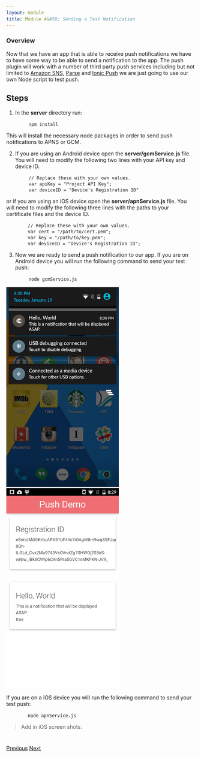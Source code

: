 ```yaml
---
layout: module
title: Module 4&#58; Sending a Test Notification
---
```


### Overview
Now that we have an app that is able to receive push notifications we have to have some way to be able to send a notification to the app. The push plugin will work with a number of third party push services including but not limited to [Amazon SNS](https://aws.amazon.com/sns/?sc_channel=PS&sc_campaign=acquisition_CA&sc_publisher=google&sc_medium=sns_b&sc_content=sns_e&sc_detail=amazon%20sns&sc_category=sns&sc_segment=64743194096&sc_matchtype=e&sc_country=CA&s_kwcid=AL!4422!3!64743194096!e!!g!!amazon%20sns&ef_id=VFewPgAAAJQIwLbC:20160121142959:s), [Parse](http://parse.com/) and [Ionic Push](https://apps.ionic.io/landing/push) we are just going to use our own Node script to test push.

## Steps
1. In the **server** directory run:

            npm install

This will install the necessary node packages in order to send push notifications to APNS or GCM.

2. If you are using an Android device open the **server/gcmService.js** file. You will need to modify the following two lines with your API key and device ID.

            // Replace these with your own values.
            var apiKey = "Project API Key";
            var deviceID = "Device's Registration ID"

or if you are using an iOS device open the **server/apnService.js** file. You will need to modify the following three lines with the paths to your certificate files and the device ID.

            // Replace these with your own values.
            var cert = "/path/to/cert.pem";
            var key = "/path/to/key.pem";
            var deviceID = "Device's Registration ID";

3. Now we are ready to send a push notification to our app. If you are on Android device you will run the following command to send your test push:

            node gcmService.js

<img class="screenshot" src="images/push2.png"/>
<img class="screenshot" src="images/push3.png"/>

If you are on a iOS device you will run the following command to send your test push:

            node apnService.js

>Add in iOS screen shots.

<div class="row" style="margin-top:40px;">
<div class="col-sm-12">
<a href="module3.html" class="btn btn-default"><i class="glyphicon glyphicon-chevron-left"></i> Previous</a>
<a href="module5.html" class="btn btn-default pull-right">Next <i class="glyphicon
glyphicon-chevron-right"></i></a>
</div>
</div>
